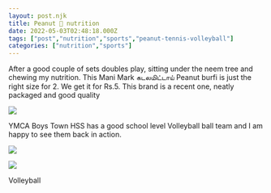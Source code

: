 ```yaml
---
layout: post.njk
title: Peanut 🥜 nutrition
date: 2022-05-03T02:48:18.000Z
tags: ["post","nutrition","sports","peanut-tennis-volleyball"]
categories: ["nutrition","sports"]
---
```


After a good couple of sets doubles play, sitting under the neem tree and chewing my nutrition. This Mani Mark கடலமிட்டாய் Peanut burfi is just the right size for 2. We get it for Rs.5. This brand is a recent one, neatly packaged and good quality

![](/assets/images/peanut-nutrition-428ade12.jpg)

YMCA Boys Town HSS has a good school level Volleyball ball team and I am happy to see them back in action.

![](/assets/images/peanut-nutrition-3489f19c.jpg)

![](/assets/images/peanut-nutrition-06fcb132.jpg)

Volleyball